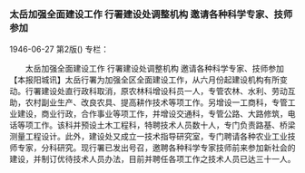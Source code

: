 ### 太岳加强全面建设工作  行署建设处调整机构  邀请各种科学专家、技师参加

1946-06-27
第2版()
专栏：

　　太岳加强全面建设工作
    行署建设处调整机构
    邀请各种科学专家、技师参加
    【本报阳城讯】太岳行署为加强全区全面建设工作，从六月份起建设机构有所变动。行署建设处直行政科取消，原农林科增设科员一人，专管农林、水利、劳动互助，农村副业生产、改良农具、提高耕作技术等项工作。另增设一工商科，专管工业建设，商业行政，合作事业等项工作，并增设交通科，专管公路、大路修筑，电话等项工作。该科并预设土木工程科，特聘技术人员数十人，专门负责路基、桥梁测量工程设计。此外，建设处又成立一技术指导研究室，专门聘请各种农业工业技师专家，分科研究。现行署已发出号召，邀聘各种科学专家技师前来参加新社会的建设，并制订优待技术人员办法，目前并聘任各项工作之技术人员已达三十一人。
